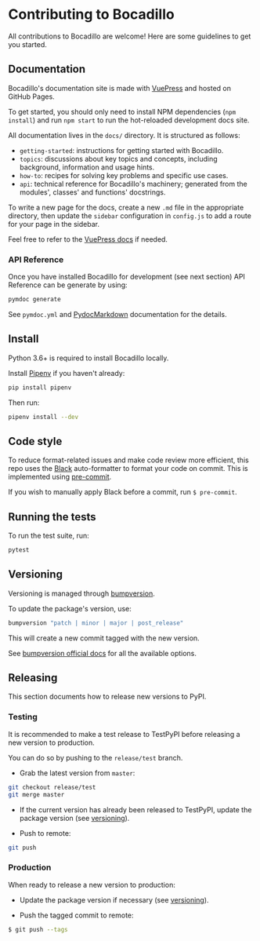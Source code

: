 # Contributing to Bocadillo

All contributions to Bocadillo are welcome! Here are some guidelines to get you started.

## Documentation

Bocadillo's documentation site is made with [VuePress](https://vuepress.vuejs.org) and hosted on GitHub Pages.

To get started, you should only need to install NPM dependencies (`npm install`) and run `npm start` to run the hot-reloaded development docs site.

All documentation lives in the `docs/` directory. It is structured as follows:

- `getting-started`: instructions for getting started with Bocadillo.
- `topics`: discussions about key topics and concepts, including background, information and usage hints.
- `how-to`: recipes for solving key problems and specific use cases.
- `api`: technical reference for Bocadillo's machinery; generated from the modules', classes' and functions' docstrings.

To write a new page for the docs, create a new `.md` file in the appropriate directory, then update the `sidebar` configuration in `config.js` to add a route for your page in the sidebar.

Feel free to refer to the [VuePress docs](https://vuepress.vuejs.org) if needed.

### API Reference

Once you have installed Bocadillo for development (see next section) API Reference can be generate by using:

```bash
pymdoc generate
```

See `pymdoc.yml` and [PydocMarkdown] documentation for the details.

## Install

Python 3.6+ is required to install Bocadillo locally.

Install [Pipenv](https://github.com/pypa/pipenv) if you haven't already:

```bash
pip install pipenv
```

Then run:

```bash
pipenv install --dev
```

## Code style

To reduce format-related issues and make code review more efficient, this repo uses the [Black](https://github.com/ambv/black) auto-formatter to format your code on commit. This is implemented using [pre-commit](https://pre-commit.com).

If you wish to manually apply Black before a commit, run `$ pre-commit`.

## Running the tests

To run the test suite, run:

```bash
pytest
```

## Versioning

Versioning is managed through [bumpversion](https://pypi.org/project/bumpversion/).

To update the package's version, use:

```bash
bumpversion "patch | minor | major | post_release"
```

This will create a new commit tagged with the new version.

See [bumpversion official docs](https://pypi.org/project/bumpversion/) for all the available options.

## Releasing

This section documents how to release new versions to PyPI.

### Testing

It is recommended to make a test release to TestPyPI before releasing a new version to production.

You can do so by pushing to the `release/test` branch.

- Grab the latest version from `master`:

```bash
git checkout release/test
git merge master
```

- If the current version has already been released to TestPyPI, update the package version (see [versioning](#versioning)).

- Push to remote:

```bash
git push
```

### Production

When ready to release a new version to production:

- Update the package version if necessary (see [versioning](#versioning)).

- Push the tagged commit to remote:

```bash
$ git push --tags
```

[PydocMarkdown]: https://github.com/NiklasRosenstein/pydoc-markdown

